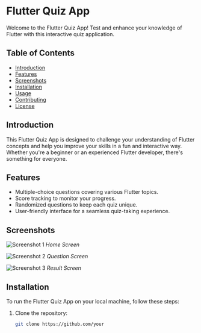 # Flutter Quiz App

Welcome to the Flutter Quiz App! Test and enhance your knowledge of Flutter with this interactive quiz application.

## Table of Contents
- [Introduction](#introduction)
- [Features](#features)
- [Screenshots](#screenshots)
- [Installation](#installation)
- [Usage](#usage)
- [Contributing](#contributing)
- [License](#license)

## Introduction

This Flutter Quiz App is designed to challenge your understanding of Flutter concepts and help you improve your skills in a fun and interactive way. Whether you're a beginner or an experienced Flutter developer, there's something for everyone.

## Features

- Multiple-choice questions covering various Flutter topics.
- Score tracking to monitor your progress.
- Randomized questions to keep each quiz unique.
- User-friendly interface for a seamless quiz-taking experience.

## Screenshots

![Screenshot 1](/screenshots/screenshot1.png)
*Home Screen*

![Screenshot 2](/screenshots/screenshot2.png)
*Question Screen*

![Screenshot 3](/screenshots/screenshot3.png)
*Result Screen*

## Installation

To run the Flutter Quiz App on your local machine, follow these steps:

1. Clone the repository:

    ```bash
    git clone https://github.com/your
